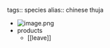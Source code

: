 tags:: species
alias:: chinese thuja

- ![image.png](https://peach-geographical-bat-397.mypinata.cloud/ipfs/QmPnZBU6qAvuzv6VKU3kPTwzhVQFYWLkpZCVnwtuFBaU2x)
- products
	- [[leave]]